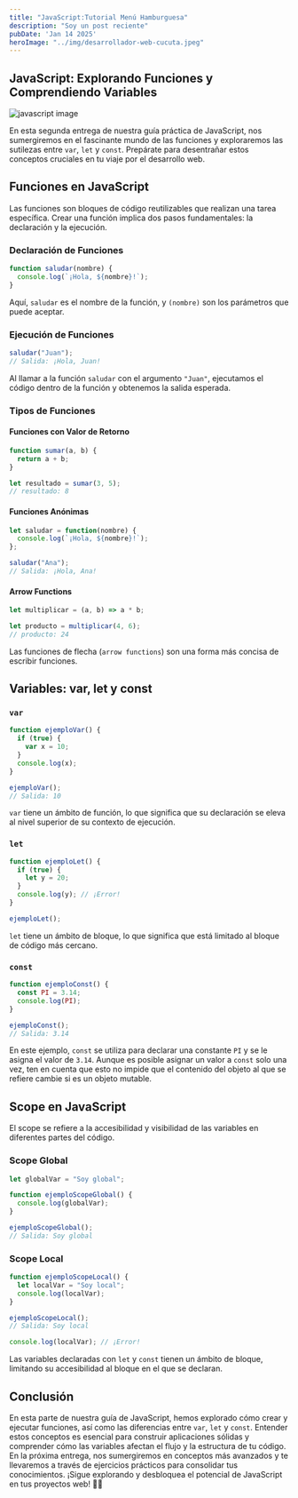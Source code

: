 ```yaml
---
title: "JavaScript:Tutorial Menú Hamburguesa"
description: "Soy un post reciente"
pubDate: 'Jan 14 2025'
heroImage: "../img/desarrollador-web-cucuta.jpeg"
---
```


## JavaScript: Explorando Funciones y Comprendiendo Variables

![javascript image](/img/monachina2.jpg)

En esta segunda entrega de nuestra guía práctica de JavaScript, nos sumergiremos en el fascinante mundo de las funciones y exploraremos las sutilezas entre `var`, `let` y `const`. Prepárate para desentrañar estos conceptos cruciales en tu viaje por el desarrollo web.

## Funciones en JavaScript

Las funciones son bloques de código reutilizables que realizan una tarea específica. Crear una función implica dos pasos fundamentales: la declaración y la ejecución.

### Declaración de Funciones

```javascript
function saludar(nombre) {
  console.log(`¡Hola, ${nombre}!`);
}
```

Aquí, `saludar` es el nombre de la función, y `(nombre)` son los parámetros que puede aceptar.

### Ejecución de Funciones

```javascript
saludar("Juan");
// Salida: ¡Hola, Juan!
```

Al llamar a la función `saludar` con el argumento `"Juan"`, ejecutamos el código dentro de la función y obtenemos la salida esperada.

### Tipos de Funciones

#### Funciones con Valor de Retorno

```javascript
function sumar(a, b) {
  return a + b;
}

let resultado = sumar(3, 5);
// resultado: 8
```

#### Funciones Anónimas

```javascript
let saludar = function(nombre) {
  console.log(`¡Hola, ${nombre}!`);
};

saludar("Ana");
// Salida: ¡Hola, Ana!
```

#### Arrow Functions

```javascript
let multiplicar = (a, b) => a * b;

let producto = multiplicar(4, 6);
// producto: 24
```

Las funciones de flecha (`arrow functions`) son una forma más concisa de escribir funciones.

## Variables: var, let y const

### `var`

```javascript
function ejemploVar() {
  if (true) {
    var x = 10;
  }
  console.log(x);
}

ejemploVar();
// Salida: 10
```

`var` tiene un ámbito de función, lo que significa que su declaración se eleva al nivel superior de su contexto de ejecución.

### `let`

```javascript
function ejemploLet() {
  if (true) {
    let y = 20;
  }
  console.log(y); // ¡Error!
}

ejemploLet();
```

`let` tiene un ámbito de bloque, lo que significa que está limitado al bloque de código más cercano.

### `const`

```javascript
function ejemploConst() {
  const PI = 3.14;
  console.log(PI);
}

ejemploConst();
// Salida: 3.14
```

En este ejemplo, `const` se utiliza para declarar una constante `PI` y se le asigna el valor de `3.14`. Aunque es posible asignar un valor a `const` solo una vez, ten en cuenta que esto no impide que el contenido del objeto al que se refiere cambie si es un objeto mutable.

## Scope en JavaScript

El scope se refiere a la accesibilidad y visibilidad de las variables en diferentes partes del código.

### Scope Global

```javascript
let globalVar = "Soy global";

function ejemploScopeGlobal() {
  console.log(globalVar);
}

ejemploScopeGlobal();
// Salida: Soy global
```

### Scope Local

```javascript
function ejemploScopeLocal() {
  let localVar = "Soy local";
  console.log(localVar);
}

ejemploScopeLocal();
// Salida: Soy local

console.log(localVar); // ¡Error!
```

Las variables declaradas con `let` y `const` tienen un ámbito de bloque, limitando su accesibilidad al bloque en el que se declaran.

## Conclusión

En esta parte de nuestra guía de JavaScript, hemos explorado cómo crear y ejecutar funciones, así como las diferencias entre `var`, `let` y `const`. Entender estos conceptos es esencial para construir aplicaciones sólidas y comprender cómo las variables afectan el flujo y la estructura de tu código. En la próxima entrega, nos sumergiremos en conceptos más avanzados y te llevaremos a través de ejercicios prácticos para consolidar tus conocimientos. ¡Sigue explorando y desbloquea el potencial de JavaScript en tus proyectos web! 🚀✨